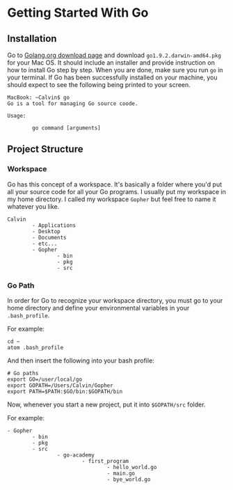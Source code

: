 # Getting Started With Go
## Installation
Go to [Golang.org download page](https://golang.org/dl/) and download `go1.9.2.darwin-amd64.pkg` 
for your Mac OS. It should include an installer and provide instruction on how to install Go step 
by step. When you are done, make sure you run `go` in your terminal. If Go has been successfully 
installed on your machine, you should expect to see the following being printed to your screen.

```text
MacBook: ~Calvin$ go
Go is a tool for managing Go source coode.

Usage:

        go command [arguments]
```

## Project Structure
### Workspace
Go has this concept of a workspace. It's basically a folder where you'd put all your source code 
for all your Go programs. I usually put my workspace in my home directory. I called my workspace 
`Gopher` but feel free to name it whatever you like.

```text
Calvin
        - Applications
        - Desktop
        - Documents
        - etc...
        - Gopher
                - bin
                - pkg
                - src
```

### Go Path
In order for Go to recognize your workspace directory, you must go to your home directory and 
define your environmental variables in your `.bash_profile`.

For example:
```text
cd ~
atom .bash_profile
```

And then insert the following into your bash profile:
```text
# Go paths
export GO=/user/local/go
export GOPATH=/Users/Calvin/Gopher
export PATH=$PATH:$GO/bin:$GOPATH/bin
```

Now, whenever you start a new project, put it into `$GOPATH/src` folder.

For example:
```text
- Gopher
        - bin
        - pkg
        - src
                - go-academy
                        - first_program
                                - hello_world.go
                                - main.go
                                - bye_world.go
```

